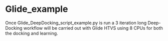 # Glide_example

Once Glide_DeepDocking_script_example.py is run a 3 iteration long Deep-Docking workflow will be carried out with Glide HTVS using 8 CPUs for both the docking and learning.
